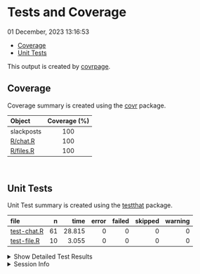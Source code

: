 Tests and Coverage
================
01 December, 2023 13:16:53

  - [Coverage](#coverage)
  - [Unit Tests](#unit-tests)

This output is created by
[covrpage](https://github.com/yonicd/covrpage).

## Coverage

Coverage summary is created using the
[covr](https://github.com/r-lib/covr) package.

| Object                    | Coverage (%) |
| :------------------------ | :----------: |
| slackposts                |     100      |
| [R/chat.R](../R/chat.R)   |     100      |
| [R/files.R](../R/files.R) |     100      |

<br>

## Unit Tests

Unit Test summary is created using the
[testthat](https://github.com/r-lib/testthat) package.

| file                                |  n |   time | error | failed | skipped | warning |
| :---------------------------------- | -: | -----: | ----: | -----: | ------: | ------: |
| [test-chat.R](testthat/test-chat.R) | 61 | 28.815 |     0 |      0 |       0 |       0 |
| [test-file.R](testthat/test-file.R) | 10 |  3.055 |     0 |      0 |       0 |       0 |

<details closed>

<summary> Show Detailed Test Results </summary>

| file                                          | context | test                                                          | status |  n |   time |
| :-------------------------------------------- | :------ | :------------------------------------------------------------ | :----- | -: | -----: |
| [test-chat.R](testthat/test-chat.R#L59_L67)   | chat    | Can delete any existing content                               | PASS   | 24 | 25.794 |
| [test-chat.R](testthat/test-chat.R#L121_L129) | chat    | Can post a message                                            | PASS   |  3 |  0.096 |
| [test-chat.R](testthat/test-chat.R#L137_L146) | chat    | Can update that message                                       | PASS   |  6 |  0.303 |
| [test-chat.R](testthat/test-chat.R#L165_L173) | chat    | Can delete that post                                          | PASS   |  5 |  0.362 |
| [test-chat.R](testthat/test-chat.R#L201_L209) | chat    | Can post messages to restore the channel to its desired state | PASS   | 20 |  2.120 |
| [test-chat.R](testthat/test-chat.R#L215_L224) | chat    | Can reply to a message                                        | PASS   |  3 |  0.140 |
| [test-file.R](testthat/test-file.R#L54_L62)   | file    | Can post snippets                                             | PASS   |  4 |  1.257 |
| [test-file.R](testthat/test-file.R#L73_L78)   | file    | Can delete snippets                                           | PASS   |  2 |  0.256 |
| [test-file.R](testthat/test-file.R#L98_L109)  | file    | Can post files                                                | PASS   |  3 |  1.322 |
| [test-file.R](testthat/test-file.R#L125)      | file    | Can delete files                                              | PASS   |  1 |  0.220 |

</details>

<details>

<summary> Session Info </summary>

| Field    | Value                         |                                                                                                                                                                                                                                                                    |
| :------- | :---------------------------- | :----------------------------------------------------------------------------------------------------------------------------------------------------------------------------------------------------------------------------------------------------------------- |
| Version  | R version 4.3.2 (2023-10-31)  |                                                                                                                                                                                                                                                                    |
| Platform | x86\_64-pc-linux-gnu (64-bit) | <a href="https://github.com/yonicd/slackposts/commit/f3475b42ea62e6616a189992c7d4a2abfdba7a89/checks" target="_blank"><span title="Built on Github Actions">![](https://github.com/metrumresearchgroup/covrpage/blob/actions/inst/logo/gh.png?raw=true)</span></a> |
| Running  | Ubuntu 22.04.3 LTS            |                                                                                                                                                                                                                                                                    |
| Language | C                             |                                                                                                                                                                                                                                                                    |
| Timezone | UTC                           |                                                                                                                                                                                                                                                                    |

| Package  | Version |
| :------- | :------ |
| testthat | 3.2.0   |
| covr     | 3.6.4   |
| covrpage | 0.2     |

</details>

<!--- Final Status : pass --->
